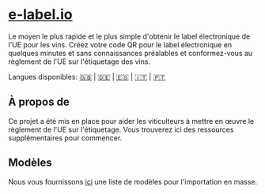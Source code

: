# [e-label.io](https://fr.e-label.io)

Le moyen le plus rapide et le plus simple d'obtenir le label électronique de l'UE pour les vins. Créez votre code QR pour le label électronique en quelques minutes et sans connaissances préalables et conformez-vous au règlement de l'UE sur l'étiquetage des vins.

Langues disponibles: [🇬🇧](./README.md) | [🇩🇪](./README.de.md) | [🇪🇸](./README.es.md) | [🇮🇹](./README.it.md) | [🇵🇹](./README.pt.md)

## À propos de

Ce projet a été mis en place pour aider les viticulteurs à mettre en œuvre le règlement de l'UE sur l'étiquetage. Vous trouverez ici des ressources supplémentaires pour commencer.

## Modèles

Nous vous fournissons [ici](bulk-upload-templates/fr) une liste de modèles pour l'importation en masse.
